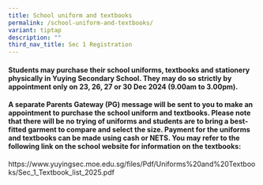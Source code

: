 ```yaml
---
title: School uniform and textbooks
permalink: /school-uniform-and-textbooks/
variant: tiptap
description: ""
third_nav_title: Sec 1 Registration
---
```

<h4>Students may purchase their school uniforms, textbooks and stationery physically in Yuying Secondary School. They may do so strictly by appointment only on 23, 26, 27 or 30 Dec 2024 (9.00am to 3.00pm).</h4>
<h4>A separate Parents Gateway (PG) message will be sent to you to make an appointment to purchase the school uniform and textbooks. Please note that there will be no trying of uniforms and students are to bring a best-fitted garment to compare and select the size. Payment for the uniforms and textbooks can be made using cash or NETS. You may refer to the following link on the school website for information on the textbooks:</h4>
<p></p>
<p><a rel="noopener noreferrer nofollow" target="_blank">https://www.yuyingsec.moe.edu.sg/files/Pdf/Uniforms%20and%20Textbooks/Sec_1_Textbook_list_2025.pdf</a>
</p>